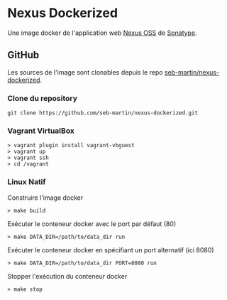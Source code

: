 # Nexus Dockerized

Une image docker de l'application web [Nexus OSS](http://www.sonatype.org/nexus) de [Sonatype](http://www.sonatype.org).




## GitHub

Les sources de l'image sont clonables depuis le repo [seb-martin/nexus-dockerized](https://github.com/seb-martin/nexus-dockerized).

### Clone du repository

```
git clone https://github.com/seb-martin/nexus-dockerized.git
```

### Vagrant VirtualBox ###

```
> vagrant plugin install vagrant-vbguest
> vagrant up
> vagrant ssh
> cd /vagrant
```

### Linux Natif ###

Construire l'image docker

```
> make build
```

Exécuter le conteneur docker avec le port par défaut (80)

```
> make DATA_DIR=/path/to/data_dir run
```

Exécuter le conteneur docker en spécifiant un port alternatif (ici 8080)

```
> make DATA_DIR=/path/to/data_dir PORT=8080 run
```

Stopper l'exécution du conteneur docker

```
> make stop
```
